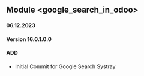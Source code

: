 ## Module <google_search_in_odoo>

#### 06.12.2023
#### Version 16.0.1.0.0
#### ADD
- Initial Commit for Google Search Systray
